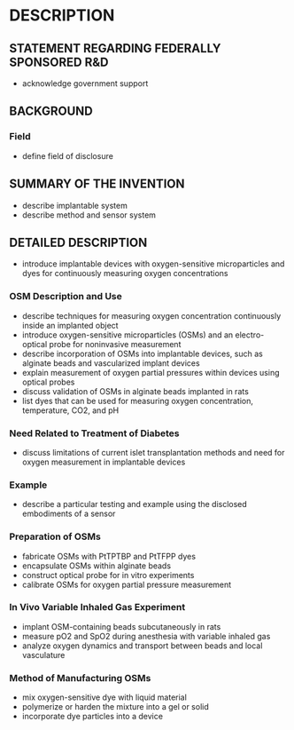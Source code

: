 # DESCRIPTION

## STATEMENT REGARDING FEDERALLY SPONSORED R&D

- acknowledge government support

## BACKGROUND

### Field

- define field of disclosure

## SUMMARY OF THE INVENTION

- describe implantable system
- describe method and sensor system

## DETAILED DESCRIPTION

- introduce implantable devices with oxygen-sensitive microparticles and dyes for continuously measuring oxygen concentrations

### OSM Description and Use

- describe techniques for measuring oxygen concentration continuously inside an implanted object
- introduce oxygen-sensitive microparticles (OSMs) and an electro-optical probe for noninvasive measurement
- describe incorporation of OSMs into implantable devices, such as alginate beads and vascularized implant devices
- explain measurement of oxygen partial pressures within devices using optical probes
- discuss validation of OSMs in alginate beads implanted in rats
- list dyes that can be used for measuring oxygen concentration, temperature, CO2, and pH

### Need Related to Treatment of Diabetes

- discuss limitations of current islet transplantation methods and need for oxygen measurement in implantable devices

### Example

- describe a particular testing and example using the disclosed embodiments of a sensor

### Preparation of OSMs

- fabricate OSMs with PtTPTBP and PtTFPP dyes
- encapsulate OSMs within alginate beads
- construct optical probe for in vitro experiments
- calibrate OSMs for oxygen partial pressure measurement

### In Vivo Variable Inhaled Gas Experiment

- implant OSM-containing beads subcutaneously in rats
- measure pO2 and SpO2 during anesthesia with variable inhaled gas
- analyze oxygen dynamics and transport between beads and local vasculature

### Method of Manufacturing OSMs

- mix oxygen-sensitive dye with liquid material
- polymerize or harden the mixture into a gel or solid
- incorporate dye particles into a device

